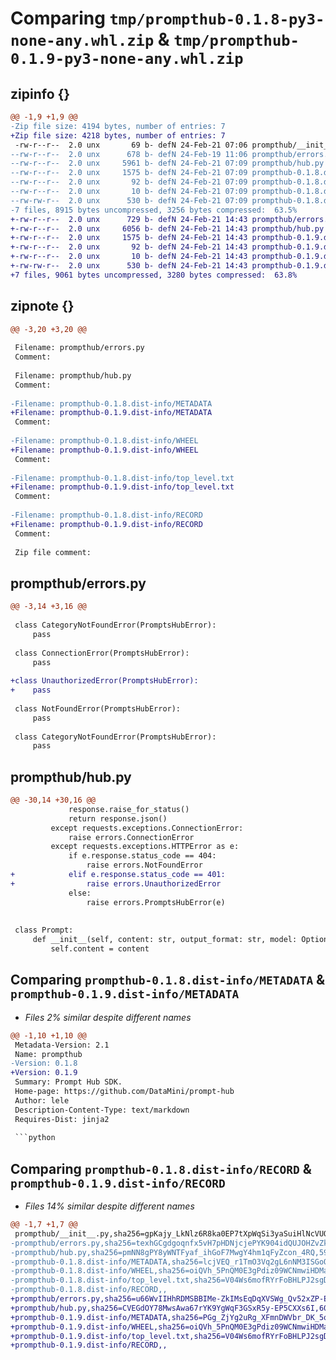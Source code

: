 # Comparing `tmp/prompthub-0.1.8-py3-none-any.whl.zip` & `tmp/prompthub-0.1.9-py3-none-any.whl.zip`

## zipinfo {}

```diff
@@ -1,9 +1,9 @@
-Zip file size: 4194 bytes, number of entries: 7
+Zip file size: 4218 bytes, number of entries: 7
 -rw-r--r--  2.0 unx       69 b- defN 24-Feb-21 07:06 prompthub/__init__.py
--rw-r--r--  2.0 unx      678 b- defN 24-Feb-19 11:06 prompthub/errors.py
--rw-r--r--  2.0 unx     5961 b- defN 24-Feb-21 07:09 prompthub/hub.py
--rw-r--r--  2.0 unx     1575 b- defN 24-Feb-21 07:09 prompthub-0.1.8.dist-info/METADATA
--rw-r--r--  2.0 unx       92 b- defN 24-Feb-21 07:09 prompthub-0.1.8.dist-info/WHEEL
--rw-r--r--  2.0 unx       10 b- defN 24-Feb-21 07:09 prompthub-0.1.8.dist-info/top_level.txt
--rw-rw-r--  2.0 unx      530 b- defN 24-Feb-21 07:09 prompthub-0.1.8.dist-info/RECORD
-7 files, 8915 bytes uncompressed, 3256 bytes compressed:  63.5%
+-rw-r--r--  2.0 unx      729 b- defN 24-Feb-21 14:43 prompthub/errors.py
+-rw-r--r--  2.0 unx     6056 b- defN 24-Feb-21 14:43 prompthub/hub.py
+-rw-r--r--  2.0 unx     1575 b- defN 24-Feb-21 14:43 prompthub-0.1.9.dist-info/METADATA
+-rw-r--r--  2.0 unx       92 b- defN 24-Feb-21 14:43 prompthub-0.1.9.dist-info/WHEEL
+-rw-r--r--  2.0 unx       10 b- defN 24-Feb-21 14:43 prompthub-0.1.9.dist-info/top_level.txt
+-rw-rw-r--  2.0 unx      530 b- defN 24-Feb-21 14:43 prompthub-0.1.9.dist-info/RECORD
+7 files, 9061 bytes uncompressed, 3280 bytes compressed:  63.8%
```

## zipnote {}

```diff
@@ -3,20 +3,20 @@
 
 Filename: prompthub/errors.py
 Comment: 
 
 Filename: prompthub/hub.py
 Comment: 
 
-Filename: prompthub-0.1.8.dist-info/METADATA
+Filename: prompthub-0.1.9.dist-info/METADATA
 Comment: 
 
-Filename: prompthub-0.1.8.dist-info/WHEEL
+Filename: prompthub-0.1.9.dist-info/WHEEL
 Comment: 
 
-Filename: prompthub-0.1.8.dist-info/top_level.txt
+Filename: prompthub-0.1.9.dist-info/top_level.txt
 Comment: 
 
-Filename: prompthub-0.1.8.dist-info/RECORD
+Filename: prompthub-0.1.9.dist-info/RECORD
 Comment: 
 
 Zip file comment:
```

## prompthub/errors.py

```diff
@@ -3,14 +3,16 @@
 
 class CategoryNotFoundError(PromptsHubError):
     pass
 
 class ConnectionError(PromptsHubError):
     pass
 
+class UnauthorizedError(PromptsHubError):
+    pass
 
 class NotFoundError(PromptsHubError):
     pass
 
 class CategoryNotFoundError(PromptsHubError):
     pass
```

## prompthub/hub.py

```diff
@@ -30,14 +30,16 @@
             response.raise_for_status()
             return response.json()
         except requests.exceptions.ConnectionError:
             raise errors.ConnectionError
         except requests.exceptions.HTTPError as e:
             if e.response.status_code == 404:
                 raise errors.NotFoundError
+            elif e.response.status_code == 401:
+                raise errors.UnauthorizedError
             else:
                 raise errors.PromptsHubError(e)
 
 
 class Prompt:
     def __init__(self, content: str, output_format: str, model: Optional[str] = None):
         self.content = content
```

## Comparing `prompthub-0.1.8.dist-info/METADATA` & `prompthub-0.1.9.dist-info/METADATA`

 * *Files 2% similar despite different names*

```diff
@@ -1,10 +1,10 @@
 Metadata-Version: 2.1
 Name: prompthub
-Version: 0.1.8
+Version: 0.1.9
 Summary: Prompt Hub SDK.
 Home-page: https://github.com/DataMini/prompt-hub
 Author: lele
 Description-Content-Type: text/markdown
 Requires-Dist: jinja2
 
 ```python
```

## Comparing `prompthub-0.1.8.dist-info/RECORD` & `prompthub-0.1.9.dist-info/RECORD`

 * *Files 14% similar despite different names*

```diff
@@ -1,7 +1,7 @@
 prompthub/__init__.py,sha256=gpKajy_LkNlz6R8ka0EP7tXpWqSi3yaSuiHlNcVUOUQ,69
-prompthub/errors.py,sha256=texhGCgdgoqnfx5vH7pHDNjcjePYK904idQUJOHZvZk,678
-prompthub/hub.py,sha256=pmNN8gPY8yWNTFyaf_ihGoF7MwgY4hm1qFyZcon_4RQ,5961
-prompthub-0.1.8.dist-info/METADATA,sha256=lcjVEQ_r1TmO3Vq2gL6nNM3ISGoQxf-WqVejkp4unjk,1575
-prompthub-0.1.8.dist-info/WHEEL,sha256=oiQVh_5PnQM0E3gPdiz09WCNmwiHDMaGer_elqB3coM,92
-prompthub-0.1.8.dist-info/top_level.txt,sha256=V04Ws6mofRYrFoBHLPJ2sgDqzWbD-bEMPQ9WgXLV9is,10
-prompthub-0.1.8.dist-info/RECORD,,
+prompthub/errors.py,sha256=u66WvIIHhRDMSBBIMe-ZkIMsEqDqXVSWg_Qv52xZP-E,729
+prompthub/hub.py,sha256=CVEGdOY78MwsAwa67rYK9YgWqF3GSxR5y-EP5CXXs6I,6056
+prompthub-0.1.9.dist-info/METADATA,sha256=PGg_ZjYg2uRg_XFmnDWVbr_DK_5qbHP4ehxbn0AV_9o,1575
+prompthub-0.1.9.dist-info/WHEEL,sha256=oiQVh_5PnQM0E3gPdiz09WCNmwiHDMaGer_elqB3coM,92
+prompthub-0.1.9.dist-info/top_level.txt,sha256=V04Ws6mofRYrFoBHLPJ2sgDqzWbD-bEMPQ9WgXLV9is,10
+prompthub-0.1.9.dist-info/RECORD,,
```

